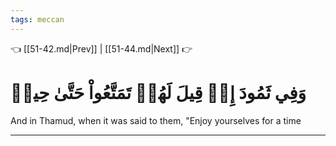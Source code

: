 ```yaml
---
tags: meccan
---
```


👈 [[51-42.md|Prev]] | [[51-44.md|Next]] 👉

# وَفِي ثَمُودَ إِذۡ قِيلَ لَهُمۡ تَمَتَّعُواْ حَتَّىٰ حِينٖ

And in Thamud, when it was said to them, "Enjoy yourselves for a time

---

